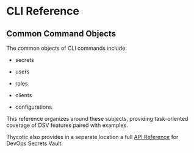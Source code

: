 ﻿[title]: # (CLI Reference)
[tags]: # (DevOps Secrets Vault,DSV,)
[priority]: # (1800)

# CLI Reference

## Common Command Objects

The common objects of CLI commands include:

* secrets

* users

* roles

* clients

* configurations

This reference organizes around these subjects, providing task-oriented coverage of DSV features paired with examples.

Thycotic also provides in a separate location a full [API Reference](https://dsv.thycotic.com/api) for DevOps Secrets Vault.
